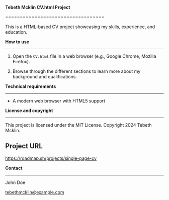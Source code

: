 **Tebeth Mcklin CV.html Project**

==================================



This is a HTML-based CV project showcasing my skills, experience, and education.



**How to use**

--------------



1. Open the `CV.html` file in a web browser (e.g., Google Chrome, Mozilla Firefox).

2. Browse through the different sections to learn more about my background and qualifications.



**Technical requirements**

-------------------------



* A modern web browser with HTML5 support



**License and copyright**

-------------------------



This project is licensed under the MIT License. Copyright 2024 Tebeth Mcklin.


**Project URL**
---------------
https://roadmap.sh/projects/single-page-cv


**Contact**

----------



John Doe

[tebethmcklin@example.com](mailto:tebethmcklin@example.com)
